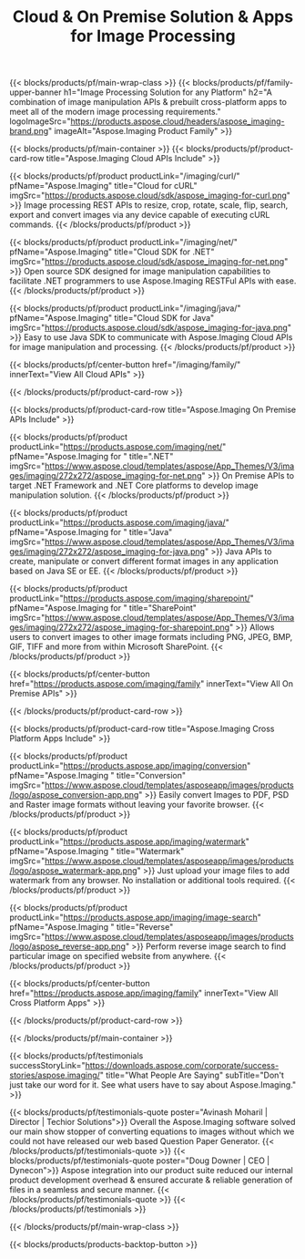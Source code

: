 ﻿---
title: Cloud & On Premise Solution & Apps for Image Processing 
weight: 40
url: /
---

{{< blocks/products/pf/main-wrap-class >}}
{{< blocks/products/pf/family-upper-banner h1="Image Processing Solution for any Platform" h2="A combination of image manipulation APIs & prebuilt cross-platform apps to meet all of the modern image processing requirements." logoImageSrc="https://products.aspose.cloud/headers/aspose_imaging-brand.png" imageAlt="Aspose.Imaging Product Family" >}}

{{< blocks/products/pf/main-container >}}
{{< blocks/products/pf/product-card-row title="Aspose.Imaging Cloud APIs Include" >}}

{{< blocks/products/pf/product productLink="/imaging/curl/" pfName="Aspose.Imaging" title="Cloud for cURL" imgSrc="https://products.aspose.cloud/sdk/aspose_imaging-for-curl.png" >}}
Image processing REST APIs to resize, crop, rotate, scale, flip, search, export and convert images via any device capable of executing cURL commands.
{{< /blocks/products/pf/product >}}

{{< blocks/products/pf/product productLink="/imaging/net/" pfName="Aspose.Imaging" title="Cloud SDK for .NET" imgSrc="https://products.aspose.cloud/sdk/aspose_imaging-for-net.png" >}}
Open source SDK designed for image manipulation capabilities to facilitate .NET programmers to use Aspose.Imaging RESTFul APIs with ease.
{{< /blocks/products/pf/product >}}

{{< blocks/products/pf/product productLink="/imaging/java/" pfName="Aspose.Imaging" title="Cloud SDK for Java" imgSrc="https://products.aspose.cloud/sdk/aspose_imaging-for-java.png" >}}
Easy to use Java SDK to communicate with Aspose.Imaging Cloud APIs for image manipulation and processing.
{{< /blocks/products/pf/product >}}

{{< blocks/products/pf/center-button href="/imaging/family/" innerText="View All Cloud APIs" >}}

{{< /blocks/products/pf/product-card-row >}}

{{< blocks/products/pf/product-card-row title="Aspose.Imaging On Premise APIs Include" >}}

{{< blocks/products/pf/product productLink="https://products.aspose.com/imaging/net/" pfName="Aspose.Imaging for " title=".NET" imgSrc="https://www.aspose.cloud/templates/aspose/App_Themes/V3/images/imaging/272x272/aspose_imaging-for-net.png" >}}
On Premise APIs to target .NET Framework and .NET Core platforms to develop image manipulation solution.
{{< /blocks/products/pf/product >}}

{{< blocks/products/pf/product productLink="https://products.aspose.com/imaging/java/" pfName="Aspose.Imaging for " title="Java" imgSrc="https://www.aspose.cloud/templates/aspose/App_Themes/V3/images/imaging/272x272/aspose_imaging-for-java.png" >}}
Java APIs to create, manipulate or convert different format images in any application based on Java SE or EE.
{{< /blocks/products/pf/product >}}

{{< blocks/products/pf/product productLink="https://products.aspose.com/imaging/sharepoint/" pfName="Aspose.Imaging for " title="SharePoint" imgSrc="https://www.aspose.cloud/templates/aspose/App_Themes/V3/images/imaging/272x272/aspose_imaging-for-sharepoint.png" >}}
Allows users to convert images to other image formats including PNG, JPEG, BMP, GIF, TIFF and more from within Microsoft SharePoint. 
{{< /blocks/products/pf/product >}}

{{< blocks/products/pf/center-button href="https://products.aspose.com/imaging/family" innerText="View All On Premise APIs" >}}

{{< /blocks/products/pf/product-card-row >}}

{{< blocks/products/pf/product-card-row title="Aspose.Imaging Cross Platform Apps Include" >}}

{{< blocks/products/pf/product productLink="https://products.aspose.app/imaging/conversion" pfName="Aspose.Imaging " title="Conversion" imgSrc="https://www.aspose.cloud/templates/asposeapp/images/products/logo/aspose_conversion-app.png" >}}
Easily convert Images to PDF, PSD and Raster image formats without leaving your favorite browser.
{{< /blocks/products/pf/product >}}

{{< blocks/products/pf/product productLink="https://products.aspose.app/imaging/watermark" pfName="Aspose.Imaging " title="Watermark" imgSrc="https://www.aspose.cloud/templates/asposeapp/images/products/logo/aspose_watermark-app.png" >}}
Just upload your image files to add watermark from any browser. No installation or additional tools required.
{{< /blocks/products/pf/product >}}

{{< blocks/products/pf/product productLink="https://products.aspose.app/imaging/image-search" pfName="Aspose.Imaging " title="Reverse" imgSrc="https://www.aspose.cloud/templates/asposeapp/images/products/logo/aspose_reverse-app.png" >}}
Perform reverse image search to find particular image on specified website from anywhere.
{{< /blocks/products/pf/product >}}

{{< blocks/products/pf/center-button href="https://products.aspose.app/imaging/family" innerText="View All Cross Platform Apps" >}}

{{< /blocks/products/pf/product-card-row >}}

{{< /blocks/products/pf/main-container >}}

{{< blocks/products/pf/testimonials successStoryLink="https://downloads.aspose.com/corporate/success-stories/aspose.imaging/" title="What People Are Saying" subTitle="Don't just take our word for it. See what users have to say about Aspose.Imaging." >}}

{{< blocks/products/pf/testimonials-quote poster="Avinash Moharil | Director | Techior Solutions">}}
Overall the Aspose.Imaging software solved our main show stopper of converting equations to images without which we could not have released our web based Question Paper Generator.
{{< /blocks/products/pf/testimonials-quote >}}
{{< blocks/products/pf/testimonials-quote poster="Doug Downer | CEO | Dynecon">}}
Aspose integration into our product suite reduced our internal product development overhead & ensured accurate & reliable generation of files in a seamless and secure manner.
{{< /blocks/products/pf/testimonials-quote >}}
{{< /blocks/products/pf/testimonials >}}

{{< /blocks/products/pf/main-wrap-class >}}

{{< blocks/products/products-backtop-button >}}
